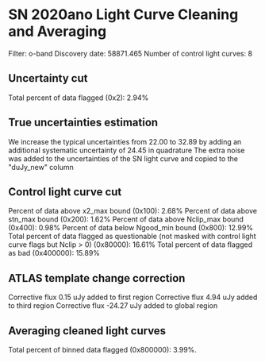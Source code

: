 # SN 2020ano Light Curve Cleaning and Averaging

Filter: o-band
Discovery date: 58871.465
Number of control light curves: 8

## Uncertainty cut
Total percent of data flagged (0x2): 2.94%

## True uncertainties estimation
We increase the typical uncertainties from 22.00 to 32.89 by adding an additional systematic uncertainty of 24.45 in quadrature
The extra noise was added to the uncertainties of the SN light curve and copied to the "duJy_new" column

## Control light curve cut
Percent of data above x2_max bound (0x100): 2.68%
Percent of data above stn_max bound (0x200): 1.62%
Percent of data above Nclip_max bound (0x400): 0.98%
Percent of data below Ngood_min bound (0x800): 12.99%
Total percent of data flagged as questionable (not masked with control light curve flags but Nclip > 0) (0x80000): 16.61%
Total percent of data flagged as bad (0x400000): 15.89%

## ATLAS template change correction
Corrective flux 0.15 uJy added to first region
Corrective flux 4.94 uJy added to third region
Corrective flux -24.27 uJy added to global region

## Averaging cleaned light curves
Total percent of binned data flagged (0x800000): 3.99%.